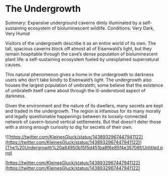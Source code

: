 # The Undergrowth

Summary: Expansive underground caverns dimly illuminated by a self-sustaining ecosystem of bioluminescent wildlife.
Conditions: Very Dark, Very Humid

Visitors of the undergrowth describe it as an entire world of its own. The tall, spacious caverns block off almost all of Eisenwald’s light, but they remain hospitable through the cave’s dense population of bioluminescent plant life: a self-sustaining ecosystem fueled by unexplained supernatural causes.

This natural phenomenon gives a home in the undergrowth to darkness users who don’t take kindly to Eisenwald’s light. The undergrowth also houses the largest population of umbraleth; some believe that the existence of umbraleth itself came about through the ill-understood aspect of darkness.

Given the environment and the nature of its dwellers, many secrets are kept and traded in the undergrowth. The region is infamous for its many morally and legally questionable happenings between its loosely-connected network of cavern-bound vertical settlements. But that doesn’t deter those with a strong enough curiosity to dig for secrets of their own.

![[https://twitter.com/KleinesGluck/status/1438932967447941122](https://twitter.com/KleinesGluck/status/1438932967447941122)](The%20Undergrowth%20a84950b15f5d451ba8f6e85f4e35708f/Untitled.png)

[https://twitter.com/KleinesGluck/status/1438932967447941122](https://twitter.com/KleinesGluck/status/1438932967447941122)
